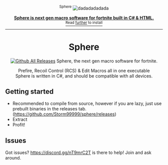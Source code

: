 <div align="center">

<sup>Sphere</sup>
![dadadadadada](https://github.com/Storm99999/sphere/assets/87811650/610d85f8-a33a-4a8d-bd44-999f4dc9c0df)
<a href="https://discord.gg/dWQW7jhHv9">
  <div>
    

  </div>
  <b>
    Sphere is next gen macro software for fortnite built in C# & HTML.
    
  </b>
  <div>
    <sup>Read <u>further</u> to install</sup>
  </div>
</a>

<hr />

# Sphere

[![Github All Releases](https://img.shields.io/github/downloads/Storm99999/sphere/total.svg)]()
Sphere, the next gen macro software for fortnite.

Prefire, Recoil Control (RCS) & Edit Macros all in one executable<br />
Sphere is written in C#, and should be compatible with all devices.


</div>

## Getting started
* Recommended to compile from source, however if you are lazy, just use prebuilt binaries in the releases tab. (https://github.com/Storm99999/sphere/releases)
* Extract
* Profit!

## Issues
Got issues? https://discord.gg/nT9mrC2T is there to help! Join and ask around.

